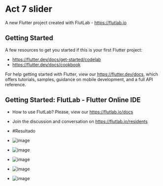 # Act 7 slider

A new Flutter project created with FlutLab - https://flutlab.io

## Getting Started

A few resources to get you started if this is your first Flutter project:

- https://flutter.dev/docs/get-started/codelab
- https://flutter.dev/docs/cookbook

For help getting started with Flutter, view our
https://flutter.dev/docs, which offers tutorials,
samples, guidance on mobile development, and a full API reference.

## Getting Started: FlutLab - Flutter Online IDE

- How to use FlutLab? Please, view our https://flutlab.io/docs
- Join the discussion and conversation on https://flutlab.io/residents

- #Resultado
- ![image](https://github.com/dianadianaxd/Act-7-slider/assets/159160020/18b938ac-82cc-4f05-981b-5fb36a13a0df)
- ![image](https://github.com/dianadianaxd/Act-7-slider/assets/159160020/f28e4e45-b163-41a0-9542-c2a0813ea8ff)
- ![image](https://github.com/dianadianaxd/Act-7-slider/assets/159160020/d7c9dac1-2276-4d24-9d9a-1f6000464a70)
- ![image](https://github.com/dianadianaxd/Act-7-slider/assets/159160020/49008257-1eaa-42ae-a407-5ebad597162b)
- ![image](https://github.com/dianadianaxd/Act-7-slider/assets/159160020/82bb1d3f-f844-4a2c-827b-401eaa9abf35)





